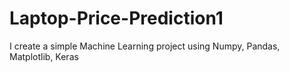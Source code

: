 # Laptop-Price-Prediction1
I create a simple  Machine Learning project using Numpy, Pandas, Matplotlib, Keras
